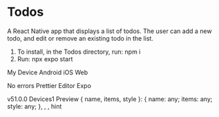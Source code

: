 # Todos
A React Native app that displays a list of todos. The user can add a new todo, and edit or remove an existing todo in the list.

1. To install, in the Todos directory, run: npm i
2. Run: npx expo start 

My Device
Android
iOS
Web

No errors
Prettier
Editor
Expo

v51.0.0
Devices1
Preview
{ name, items, style }: { name: any; items: any; style: any; }, , , hint

